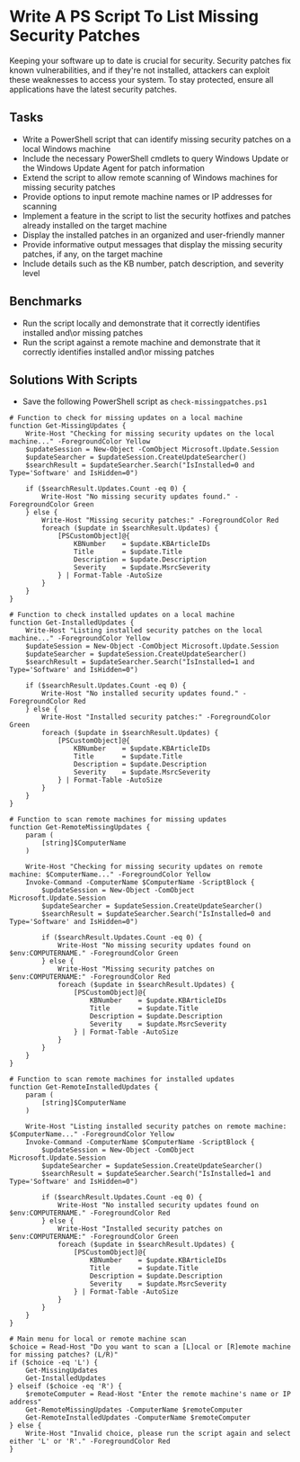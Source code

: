 # Write A PS Script To List Missing Security Patches
Keeping your software up to date is crucial for security. Security patches fix known vulnerabilities, and if they're not installed, attackers can exploit these weaknesses to access your system. To stay protected, ensure all applications have the latest security patches.


## Tasks
- Write a PowerShell script that can identify missing security patches on a local Windows machine
- Include the necessary PowerShell cmdlets to query Windows Update or the Windows Update Agent for patch information
- Extend the script to allow remote scanning of Windows machines for missing security patches
- Provide options to input remote machine names or IP addresses for scanning
- Implement a feature in the script to list the security hotfixes and patches already installed on the target machine
- Display the installed patches in an organized and user-friendly manner
- Provide informative output messages that display the missing security patches, if any, on the target machine
- Include details such as the KB number, patch description, and severity level


## Benchmarks
- Run the script locally and demonstrate that it correctly identifies installed and\or missing patches
- Run the script against a remote machine and demonstrate that it correctly identifies installed and\or missing patches


## Solutions With Scripts
- Save the following PowerShell script as `check-missingpatches.ps1`
```
# Function to check for missing updates on a local machine
function Get-MissingUpdates {
    Write-Host "Checking for missing security updates on the local machine..." -ForegroundColor Yellow
    $updateSession = New-Object -ComObject Microsoft.Update.Session
    $updateSearcher = $updateSession.CreateUpdateSearcher()
    $searchResult = $updateSearcher.Search("IsInstalled=0 and Type='Software' and IsHidden=0")

    if ($searchResult.Updates.Count -eq 0) {
        Write-Host "No missing security updates found." -ForegroundColor Green
    } else {
        Write-Host "Missing security patches:" -ForegroundColor Red
        foreach ($update in $searchResult.Updates) {
            [PSCustomObject]@{
                KBNumber    = $update.KBArticleIDs
                Title       = $update.Title
                Description = $update.Description
                Severity    = $update.MsrcSeverity
            } | Format-Table -AutoSize
        }
    }
}

# Function to check installed updates on a local machine
function Get-InstalledUpdates {
    Write-Host "Listing installed security patches on the local machine..." -ForegroundColor Yellow
    $updateSession = New-Object -ComObject Microsoft.Update.Session
    $updateSearcher = $updateSession.CreateUpdateSearcher()
    $searchResult = $updateSearcher.Search("IsInstalled=1 and Type='Software' and IsHidden=0")

    if ($searchResult.Updates.Count -eq 0) {
        Write-Host "No installed security updates found." -ForegroundColor Red
    } else {
        Write-Host "Installed security patches:" -ForegroundColor Green
        foreach ($update in $searchResult.Updates) {
            [PSCustomObject]@{
                KBNumber    = $update.KBArticleIDs
                Title       = $update.Title
                Description = $update.Description
                Severity    = $update.MsrcSeverity
            } | Format-Table -AutoSize
        }
    }
}

# Function to scan remote machines for missing updates
function Get-RemoteMissingUpdates {
    param (
        [string]$ComputerName
    )

    Write-Host "Checking for missing security updates on remote machine: $ComputerName..." -ForegroundColor Yellow
    Invoke-Command -ComputerName $ComputerName -ScriptBlock {
        $updateSession = New-Object -ComObject Microsoft.Update.Session
        $updateSearcher = $updateSession.CreateUpdateSearcher()
        $searchResult = $updateSearcher.Search("IsInstalled=0 and Type='Software' and IsHidden=0")

        if ($searchResult.Updates.Count -eq 0) {
            Write-Host "No missing security updates found on $env:COMPUTERNAME." -ForegroundColor Green
        } else {
            Write-Host "Missing security patches on $env:COMPUTERNAME:" -ForegroundColor Red
            foreach ($update in $searchResult.Updates) {
                [PSCustomObject]@{
                    KBNumber    = $update.KBArticleIDs
                    Title       = $update.Title
                    Description = $update.Description
                    Severity    = $update.MsrcSeverity
                } | Format-Table -AutoSize
            }
        }
    }
}

# Function to scan remote machines for installed updates
function Get-RemoteInstalledUpdates {
    param (
        [string]$ComputerName
    )

    Write-Host "Listing installed security patches on remote machine: $ComputerName..." -ForegroundColor Yellow
    Invoke-Command -ComputerName $ComputerName -ScriptBlock {
        $updateSession = New-Object -ComObject Microsoft.Update.Session
        $updateSearcher = $updateSession.CreateUpdateSearcher()
        $searchResult = $updateSearcher.Search("IsInstalled=1 and Type='Software' and IsHidden=0")

        if ($searchResult.Updates.Count -eq 0) {
            Write-Host "No installed security updates found on $env:COMPUTERNAME." -ForegroundColor Red
        } else {
            Write-Host "Installed security patches on $env:COMPUTERNAME:" -ForegroundColor Green
            foreach ($update in $searchResult.Updates) {
                [PSCustomObject]@{
                    KBNumber    = $update.KBArticleIDs
                    Title       = $update.Title
                    Description = $update.Description
                    Severity    = $update.MsrcSeverity
                } | Format-Table -AutoSize
            }
        }
    }
}

# Main menu for local or remote machine scan
$choice = Read-Host "Do you want to scan a [L]ocal or [R]emote machine for missing patches? (L/R)"
if ($choice -eq 'L') {
    Get-MissingUpdates
    Get-InstalledUpdates
} elseif ($choice -eq 'R') {
    $remoteComputer = Read-Host "Enter the remote machine's name or IP address"
    Get-RemoteMissingUpdates -ComputerName $remoteComputer
    Get-RemoteInstalledUpdates -ComputerName $remoteComputer
} else {
    Write-Host "Invalid choice, please run the script again and select either 'L' or 'R'." -ForegroundColor Red
}
```



